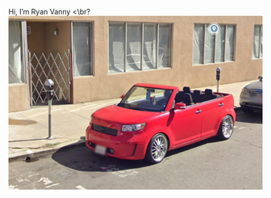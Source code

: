 Hi, I’m Ryan Vanny <\br?
![image](https://raw.githubusercontent.com/Obarquinho/cse-15l-lab-reports/main/ConvertibleScionXb.PNG)
